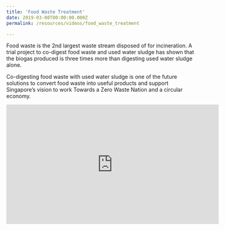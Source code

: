 ```yaml
---
title: 'Food Waste Treatment'
date: 2019-03-08T00:00:00.000Z
permalink: /resources/videos/food_waste_treatment

---
```



Food waste is the 2nd largest waste stream disposed of for incineration. A trial project to co-digest food waste and used water sludge has shown that the biogas produced is three times more than digesting used water sludge alone. 

Co-digesting food waste with used water sludge is one of the future solutions to convert food waste into useful products and support Singapore’s vision to work Towards a Zero Waste Nation and a circular economy.
<div class="bp-youtube">
      <iframe width="560" height="315" src="https://www.youtube.com/embed/oUjQkZi_yqE" frameborder="0" allow="autoplay; encrypted-media" allowfullscreen></iframe>
</div>

